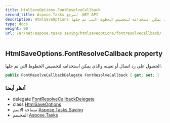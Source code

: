 ```yaml
---
title: HtmlSaveOptions.FontResolveCallback
second_title: Aspose.Tasks لمرجع .NET API
description: HtmlSaveOptions ملكية. الحصول على رد اتصال أو تعيينه والذي يمكن استخدامه لتخصيص الخطوط التي تم حلها.
type: docs
weight: 90
url: /ar/net/aspose.tasks.saving/htmlsaveoptions/fontresolvecallback/
---
```

## HtmlSaveOptions.FontResolveCallback property

الحصول على رد اتصال أو تعيينه والذي يمكن استخدامه لتخصيص الخطوط التي تم حلها.

```csharp
public FontResolveCallbackDelegate FontResolveCallback { get; set; }
```

### أنظر أيضا

* delegate [FontResolveCallbackDelegate](../../../aspose.tasks/fontresolvecallbackdelegate/)
* class [HtmlSaveOptions](../)
* مساحة الاسم [Aspose.Tasks.Saving](../../htmlsaveoptions/)
* المجسم [Aspose.Tasks](../../../)


